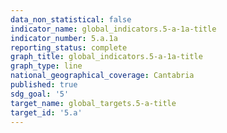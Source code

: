 ```yaml
---
data_non_statistical: false
indicator_name: global_indicators.5-a-1a-title
indicator_number: 5.a.1a
reporting_status: complete
graph_title: global_indicators.5-a-1a-title
graph_type: line
national_geographical_coverage: Cantabria
published: true
sdg_goal: '5'
target_name: global_targets.5-a-title
target_id: '5.a'
---
```

